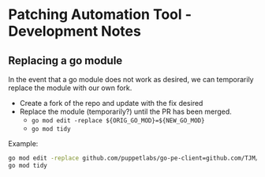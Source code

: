 # Patching Automation Tool - Development Notes

## Replacing a go module

In the event that a go module does not work as desired, we can temporarily replace
the module with our own fork.

* Create a fork of the repo and update with the fix desired
* Replace the module (temporarily?) until the PR has been merged.
  * `go mod edit -replace ${ORIG_GO_MOD}=${NEW_GO_MOD}`
  * `go mod tidy`

Example:

```bash
go mod edit -replace github.com/puppetlabs/go-pe-client=github.com/TJM/go-pe-client@cmd_task_options
go mod tidy
```

